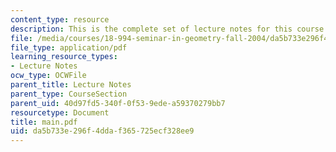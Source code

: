 ```yaml
---
content_type: resource
description: This is the complete set of lecture notes for this course.
file: /media/courses/18-994-seminar-in-geometry-fall-2004/da5b733e296f4ddaf365725ecf328ee9_main.pdf
file_type: application/pdf
learning_resource_types:
- Lecture Notes
ocw_type: OCWFile
parent_title: Lecture Notes
parent_type: CourseSection
parent_uid: 40d97fd5-340f-0f53-9ede-a59370279bb7
resourcetype: Document
title: main.pdf
uid: da5b733e-296f-4dda-f365-725ecf328ee9
---
```

